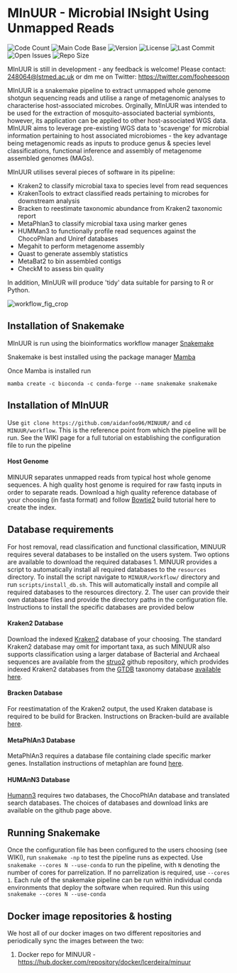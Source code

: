 <!-- ![MINUUR_Logo](assets/img/logo.png) -->

# MInUUR - Microbial INsight Using Unmapped Reads

![Code Count](https://img.shields.io/github/languages/count/aidanfoo96/MINUUR)
![Main Code Base](https://img.shields.io/github/languages/top/aidanfoo96/MINUUR)
![Version](https://img.shields.io/badge/version-1.0-red)
![License](https://img.shields.io/badge/license-GPLv3-blue)
![Last Commit](https://img.shields.io/github/last-commit/aidanfoo96/MINUUR)
![Open Issues](https://img.shields.io/github/issues-raw/aidanfoo96/MINUURT)
![Repo Size](https://img.shields.io/github/repo-size/aidanfoo96/MINUUR)

MInUUR is still in development - any feedback is welcome! Please contact: 248064@lstmed.ac.uk or dm me on Twitter: https://twitter.com/fooheesoon

MInUUR is a snakemake pipeline to extract unmapped whole genome shotgun sequencing reads and utilise a range of metagenomic analyses to characterise host-associated microbes. Orginally, MInUUR was intended to be used for the extraction of mosquito-associated bacterial symbionts, however, its application can be applied to other host-associated WGS data. MInUUR aims to leverage pre-existing WGS data to 'scavenge' for microbial information pertaining to host associated microbiomes - the key advantage being metagenomic reads as inputs to produce genus & species level classifications, functional inference and assembly of metagenome assembled genomes (MAGs). 

MInUUR utilises several pieces of software in its pipeline: 
- Kraken2 to classify microbial taxa to species level from read sequences
- KrakenTools to extract classified reads pertaining to microbes for downstream analysis
- Bracken to reestimate taxonomic abundance from Kraken2 taxonomic report
- MetaPhlan3 to classify microbial taxa using marker genes
- HUMMan3 to functionally profile read sequences against the ChocoPhlan and Uniref databases
- Megahit to perform metagenome assembly 
- Quast to generate assembly statistics
- MetaBat2 to bin assembled contigs
- CheckM to assess bin quality

In addition, MInUUR will produce 'tidy' data suitable for parsing to R or Python.

![workflow_fig_crop](https://user-images.githubusercontent.com/80700844/148986377-3df4a613-fd43-49e1-9093-cc631a5a0d68.png)

## Installation of Snakemake
MInUUR is run using the bioinformatics workflow manager [Snakemake](https://snakemake.readthedocs.io/en/stable/index.html)

Snakemake is best installed using the package manager [Mamba](https://github.com/mamba-org/mamba)

Once Mamba is installed run 

`mamba create -c bioconda -c conda-forge --name snakemake snakemake`

## Installation of MInUUR
Use `git clone https://github.com/aidanfoo96/MINUUR/` and `cd MINUUR/workflow`. This is the reference point from which the pipeline will be run. See the WIKI page for a full tutorial on establishing the configuration file to run the pipeline

#### Host Genome
MINUUR separates unmapped reads from typical host whole genome sequences. A high quality host genome is required for raw fastq inputs in order to separate reads. Download a high quality reference database of your choosing (in fasta format) and follow [Bowtie2](http://bowtie-bio.sourceforge.net/bowtie2/manual.shtml) build tutorial here to create the index.

## Database requirements
For host removal, read classification and functional classification, MINUUR requires several databases to be installed on the users system. Two options are available to download the required databases 1. MINUUR provides a script to automatically install all required databases to the `resources` directory. To install the script navigate to `MINUUR/workflow/` directory and  run `scripts/install_db.sh`. This will automatically install and compile all required databases to the resources directory. 2. The user can provide their own database files and provide the directory paths in the configuration file. Instructions to install the specific databases are provided below

#### Kraken2 Database
Download the indexed [Kraken2](https://benlangmead.github.io/aws-indexes/k2) database of your choosing. The standard Kraken2 database may omit for important taxa, as such MINUUR also supports classification using a larger database of Bacterial and Archaeal sequences are available from the [struo2](https://github.com/leylabmpi/Struo2) github repository, which prodvides indexed Kraken2 databases from the [GTDB](https://gtdb.ecogenomic.org/) taxonomy database [available here](http://ftp.tue.mpg.de/ebio/projects/struo2/GTDB_release202/).  

#### Bracken Database
For reestimatation of the Kraken2 output, the used Kraken database is required to be build for Bracken. Instructions on Bracken-build are available [here](https://ccb.jhu.edu/software/bracken/index.shtml?t=manual).

#### MetaPhlAn3 Database
MetaPhlAn3 requires a database file containing clade specific marker genes. Installation instructions of metaphlan are found [here](https://github.com/biobakery/MetaPhlAn/wiki/MetaPhlAn-3.0).

#### HUMAnN3 Database 
[Humann3](https://github.com/biobakery/humann) requires two databases, the ChocoPhlAn database and translated search databases. The choices of databases and download links are available on the github page above. 

## Running Snakemake
Once the configuration file has been configured to the users choosing (see WIKI), run `snakemake -np` to test the pipeline runs as expected. Use `snakemake --cores N --use-conda` to run the pipeline, with `N` denoting the number of cores for parrelization. If no parrelization is required, use `--cores 1`. Each rule of the snakemake pipeline can be run within individual conda environments that deploy the software when required. Run this using `snakemake --cores N --use-conda`

## Docker image repositories & hosting
We host all of our docker images on two different repositories and periodically sync the images between the two:

  1. Docker repo for MINUUR - https://hub.docker.com/repository/docker/lcerdeira/minuur
